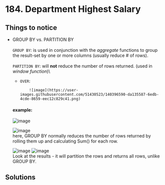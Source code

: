 # 184. Department Highest Salary

## Things to notice
- GROUP BY vs. PARTITION BY\
\
  `GROUP BY`:  is used in conjunction with the *aggregate* functions to group the result-set by one or more columns (usually reduce # of rows).\
  \
  `PARTITION BY`:  will **not** reduce the number of rows returned. (used in *window function*)\
  
    - `OVER`:
    
              ![image](https://user-images.githubusercontent.com/51430523/140396590-da135587-6edb-4cde-8659-eec12c829c41.png)

  #### example:
  
  ![image](https://user-images.githubusercontent.com/51430523/140396950-d5d2502c-e0fb-406f-bd1a-5ebb097a914c.png)
  
  ![image](https://user-images.githubusercontent.com/51430523/140397097-31d8eae1-0b7a-468b-9202-b65e03ebf4b7.png)\
  here, GROUP BY normally reduces the number of rows returned by rolling them up and calculating Sum() for each row.

  ![image](https://user-images.githubusercontent.com/51430523/140397368-b945b66e-7437-4054-ac40-f338ab38d7e1.png)
  ![image](https://user-images.githubusercontent.com/51430523/140397408-9ac494ec-9ab9-4722-b366-95ce2b8aee5f.png)\
  Look at the results - it will partition the rows and returns all rows, unlike GROUP BY.

## Solutions
